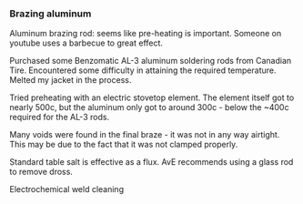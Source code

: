 ### Brazing aluminum

Aluminum brazing rod: seems like pre-heating is important. Someone on youtube uses a barbecue to great effect.

Purchased some Benzomatic AL-3 aluminum soldering rods from Canadian Tire. Encountered some difficulty in attaining the required temperature. Melted my jacket in the process.

Tried preheating with an electric stovetop element. The element itself got to nearly 500c, but the aluminum only got to around 300c - below the ~400c required for the AL-3 rods.

Many voids were found in the final braze - it was not in any way airtight. This may be due to the fact that it was not clamped properly.

Standard table salt is effective as a flux. AvE recommends using a glass rod to remove dross.

Electrochemical weld cleaning